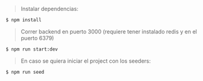 > Instalar dependencias:

```bash
$ npm install
```

> Correr backend en puerto 3000 (requiere tener instalado redis y en el puerto 6379)


```bash
$ npm run start:dev
```

> En caso se quiera iniciar el project con los seeders:

```bash
$ npm run seed
```